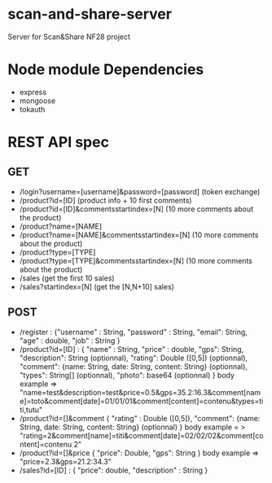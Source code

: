 scan-and-share-server
=====================

Server for Scan&amp;Share NF28 project

Node module Dependencies
============
* express
* mongoose
* tokauth


REST API spec
==============

GET
---
* /login?username=[username]&password=[password] (token exchange)
* /product?id=[ID] (product info + 10 first comments)
* /product?id=[ID]&commentsstartindex=[N] (10 more comments about the product)
* /product?name=[NAME]
* /product?name=[NAME]&commentsstartindex=[N] (10 more comments about the product)
* /product?type=[TYPE]
* /product?type=[TYPE]&commentsstartindex=[N] (10 more comments about the product)
* /sales (get the first 10 sales)
* /sales?startindex=[N] (get the [N,N+10] sales)


POST
----
* /register : {"username" : String,
               "password" : String,
                "email": String,
                "age" : double,
                "job" : String
              }
* /product?id=[ID] : {
                "name" : String,
                "price" : double,
                "gps": String,
                "description": String (optionnal),
                "rating": Double ([0,5]) (optionnal),
                "comment": {name: String, date: String, content: String} (optionnal),
                "types": String[] (optionnal),
                "photo": base64 (optionnal)
               }
               body example => "name=test&description=test&price=0.5&gps=35.2:16.3&comment[name]=toto&comment[date]=01/01/01&comment[content]=contenu&types=titi,tutu"
* /product?id=[]&comment {
                      "rating" : Double ([0,5]),
                      "comment": {name: String, date: String, content: String} (optionnal)
                     }
                     body example = > "rating=2&comment[name]=titi&comment[date]=02/02/02&comment[content]=contenu 2"
* /product?id=[]&price {
                      "price": Double,
                      "gps": String
                   }
                   body example => "price=2.3&gps=21.2:34.3"
* /sales?id=[ID] : {
                     "price": double,
                     "description" : String
                   }
